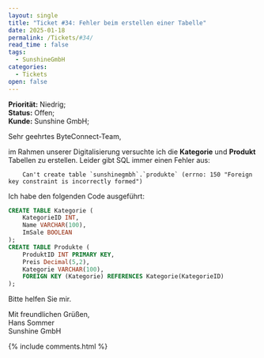```yaml
---
layout: single
title: "Ticket #34: Fehler beim erstellen einer Tabelle"
date: 2025-01-18
permalink: /Tickets/#34/
read_time : false
tags:
  - SunshineGmbH
categories:
  - Tickets
open: false
---
```


**Priorität:** Niedrig;  
**Status:** Offen;  
**Kunde:** Sunshine GmbH;

Sehr geehrtes ByteConnect-Team,

im Rahmen unserer Digitalisierung versuchte ich die **Kategorie** und **Produkt** Tabellen zu erstellen.
Leider gibt SQL immer einen Fehler aus: 
```
    Can't create table `sunshinegmbh`.`produkte` (errno: 150 "Foreign key constraint is incorrectly formed")
```

Ich habe den folgenden Code ausgeführt:
```sql
CREATE TABLE Kategorie (
    KategorieID INT,
    Name VARCHAR(100),
    ImSale BOOLEAN
);
CREATE TABLE Produkte (
    ProduktID INT PRIMARY KEY,
    Preis Decimal(5,2),
    Kategorie VARCHAR(100),
    FOREIGN KEY (Kategorie) REFERENCES Kategorie(KategorieID)
);
````

Bitte helfen Sie mir.

Mit freundlichen Grüßen,  
Hans Sommer  
Sunshine GmbH

{% include comments.html %}